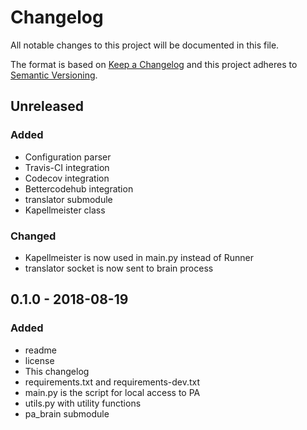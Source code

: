 # Changelog
All notable changes to this project will be documented in this file.

The format is based on [Keep a Changelog](http://keepachangelog.com/en/1.0.0/)
and this project adheres to [Semantic Versioning](http://semver.org/spec/v2.0.0.html).

## Unreleased
### Added
- Configuration parser
- Travis-CI integration
- Codecov integration
- Bettercodehub integration
- translator submodule
- Kapellmeister class

### Changed
- Kapellmeister is now used in main.py instead of Runner
- translator socket is now sent to brain process

## 0.1.0 - 2018-08-19
### Added
- readme
- license
- This changelog
- requirements.txt and requirements-dev.txt
- main.py is the script for local access to PA
- utils.py with utility functions
- pa_brain submodule

[Unreleased]: https://github.com/aragaer/pa-core/compare/v0.1.0...HEAD
